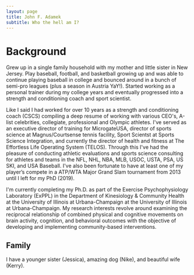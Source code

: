 ```yaml
---
layout: page
title: John F. Adamek
subtitle: Who the hell am I?
---
```


# Background

Grew up in a single family household with my mother and little sister in New Jersey. Play baseball, football, and basketball growing up and was able to continue playing baseball in college and bounced around in a bunch of semi-pro leagues (plus a season in Austria YaY!). Started working as a personal trainer during my college years and eventually progressed into a strength and conditioning coach and sport scientist. 

Like I said I had worked for over 10 years as a strength and conditioning coach (CSCS) compiling a deep resume of working with various CEO's, A-list celebrities, collegiate, professional and Olympic athletes. I've served as an executive director of training for MicrogateUSA, director of sports science at Magnus/Courtsense tennis facility, Sport Scientst at Sports Science Integration, and currently the director of health and fitness at The Effortless Life Operating System (TELOS). Through this I've had the pleasure of conducting athletic evaluations and sports science consulting for athletes and teams in the NFL, NHL, NBA, MLB, USOC, USTA, PSA, US SKI, and USA Baseball. I've also been fortunate to have at least one of my player’s compete in a ATP/WTA Major Grand Slam tournament from 2013 until I left for my PhD (2019).

I'm currently completing my Ph.D. as part of the Exercise Psychophysiology Laboratory (ExPPL) in the Department of Kinesiology & Community Health at the University of Illinois at Urbana-Champaign at the University of Illinois at Urbana-Champaign. My research interests revolve around examining the reciprocal relationship of combined physical and cognitive movements on brain activity, cognition, and behavioral outcomes with the objective of developing and implementing community-based interventions.

## Family

I have a younger sister (Jessica), amazing dog (Nike), and beautiful wife (Kerry). 


